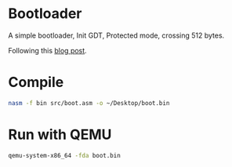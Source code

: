 # Bootloader
A simple bootloader, Init GDT, Protected mode, crossing 512 bytes.

Following this [blog post](http://3zanders.co.uk/2017/10/13/writing-a-bootloader/).

# Compile
```bash
nasm -f bin src/boot.asm -o ~/Desktop/boot.bin
```

# Run with QEMU
```bash
qemu-system-x86_64 -fda boot.bin
```
